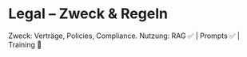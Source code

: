 # Legal – Zweck & Regeln
Zweck: Verträge, Policies, Compliance.
Nutzung: RAG ✅  | Prompts ✅ | Training 🚫
